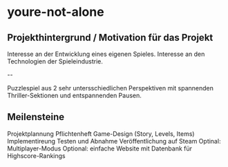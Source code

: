 # youre-not-alone

## Projekthintergrund / Motivation für das Projekt
Interesse an der Entwicklung eines eigenen Spieles.
Interesse an den Technologien der Spieleindustrie.

--

Puzzlespiel aus 2 sehr untersschiedlichen Perspektiven mit spannenden Thriller-Sektionen und entspannenden Pausen.

## Meilensteine

Projektplannung
Pflichtenheft
Game-Design (Story, Levels, Items)
Implementireung
Testen und Abnahme
Veröffentlichung auf Steam
Optinal: Multiplayer-Modus
Optional: einfache Website mit Datenbank für Highscore-Rankings